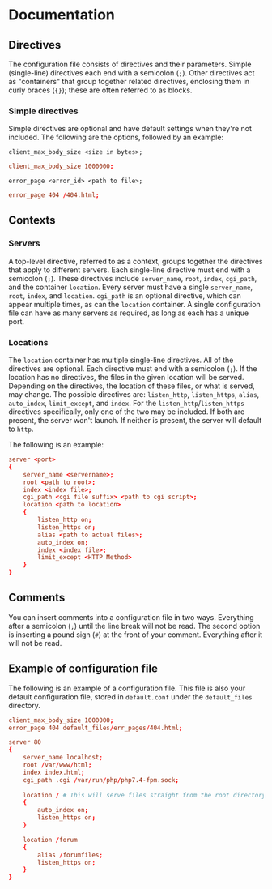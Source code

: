 # Documentation

## Directives
The configuration file consists of directives and their parameters. Simple (single-line) directives each end with a semicolon (`;`). Other directives act as "containers" that group together related directives, enclosing them in curly braces (`{}`); these are often referred to as blocks.

### Simple directives
Simple directives are optional and have default settings when they're not included. The following are the options, followed by an example:

`client_max_body_size <size in bytes>;`

```conf
client_max_body_size 1000000;
```

`error_page <error_id> <path to file>;`

```conf
error_page 404 /404.html;
```

## Contexts

### Servers
A top-level directive, referred to as a context, groups together the directives that apply to different servers. Each single-line directive must end with a semicolon (`;`). These directives include `server_name`, `root`, `index`, `cgi_path`, and the container `location`. Every server must have a single `server_name`, `root`, `index`, and `location`. `cgi_path` is an optional directive, which can appear multiple times, as can the `location` container. A single configuration file can have as many servers as required, as long as each has a unique port.

### Locations
The `location` container has multiple single-line directives. All of the directives are optional. Each directive must end with a semicolon (`;`). If the location has no directives, the files in the given location will be served. Depending on the directives, the location of these files, or what is served, may change. The possible directives are: `listen_http`, `listen_https`, `alias`, `auto_index`, `limit_except`, and `index`. For the `listen_http`/`listen_https` directives specifically, only one of the two may be included. If both are present, the server won't launch. If neither is present, the server will default to `http`.

The following is an example:

```conf
server <port>
{
    server_name <servername>;
    root <path to root>;
    index <index file>;
    cgi_path <cgi file suffix> <path to cgi script>;
    location <path to location>
    {
        listen_http on;
        listen_https on;
        alias <path to actual files>;
        auto_index on;
        index <index file>;
        limit_except <HTTP Method>
    }
}
```

## Comments
You can insert comments into a configuration file in two ways. Everything after a semicolon (`;`) until the line break will not be read. The second option is inserting a pound sign (`#`) at the front of your comment. Everything after it will not be read.

## Example of configuration file
The following is an example of a configuration file. This file is also your default configuration file, stored in `default.conf` under the `default_files` directory.

```conf
client_max_body_size 1000000;
error_page 404 default_files/err_pages/404.html;

server 80
{
    server_name localhost;
    root /var/www/html;
    index index.html;
    cgi_path .cgi /var/run/php/php7.4-fpm.sock;
    
    location / # This will serve files straight from the root directory
    {
        auto_index on;
        listen_https on;
    }

    location /forum
    {
        alias /forumfiles;
        listen_https on;
    }
}
```